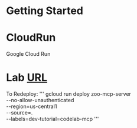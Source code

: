 # Getting Started

# CloudRun
Google Cloud Run

# Lab [URL](https://goo.gle/aaiwcr-1)

To Redeploy:
'''
gcloud run deploy zoo-mcp-server \
    --no-allow-unauthenticated \
    --region=us-central1 \
    --source=. \
    --labels=dev-tutorial=codelab-mcp
'''
